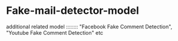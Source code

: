 # Fake-mail-detector-model
additional related model :::::::: "Facebook Fake Comment Detection", "Youtube Fake Comment Detection" etc 
